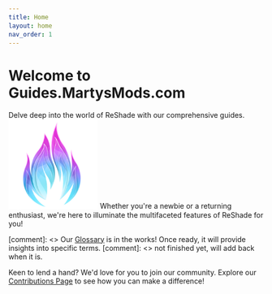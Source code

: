 ```yaml
---
title: Home
layout: home
nav_order: 1
---
```

# Welcome to Guides.MartysMods.com
Delve deep into the world of ReShade with our comprehensive guides.
<img style="max-width: 35%" src="./assets/mmlogo.png"/>
Whether you're a newbie or a returning enthusiast, we're here to illuminate the multifaceted features of ReShade for you!

[comment]: <> Our [Glossary](./docs/glossary.html) is in the works! Once ready, it will provide insights into specific terms.
[comment]: <> not finished yet, will add back when it is.

Keen to lend a hand? We'd love for you to join our community. Explore our [Contributions Page](./docs/contribute.html) to see how you can make a difference!
